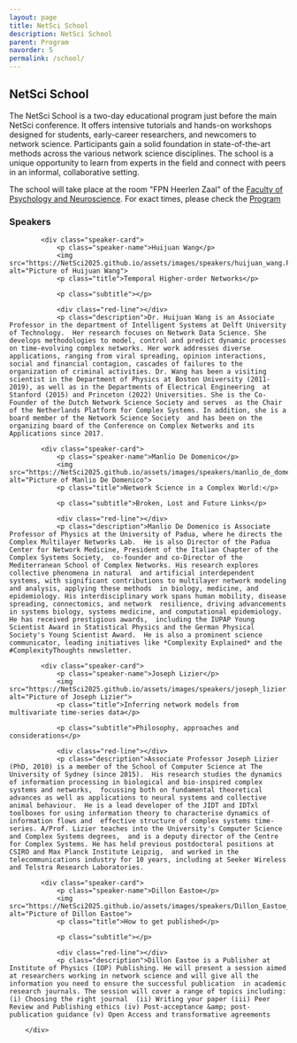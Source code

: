 ```yaml
---
layout: page
title: NetSci School
description: NetSci School
parent: Program
navorder: 5
permalink: /school/
---
```




## NetSci School

The NetSci School is a two-day educational program just before the main NetSci conference. It offers intensive tutorials and hands-on workshops designed for students, early-career researchers, and newcomers to network science. Participants gain a solid foundation in state-of-the-art methods across the various network science disciplines. The school is a unique opportunity to learn from experts in the field and connect with peers in an informal, collaborative setting.



The school will take place at the room "FPN Heerlen Zaal" of the [Faculty of Psychology and Neuroscience](https://maps.app.goo.gl/yTF7bU3pdtQfGmG78). For exact times, please check the [Program](https://netsci2025.github.io/program_at_a_glance/)




### Speakers

<div class="card-container">
            
            <div class="speaker-card">
                <p class="speaker-name">Huijuan Wang</p>
                <img src="https://NetSci2025.github.io/assets/images/speakers/huijuan_wang.PNG" alt="Picture of Huijuan Wang">
                <p class="title">Temporal Higher-order Networks</p>
                
                <p class="subtitle"></p>
                
                <div class="red-line"></div>
                <p class="description">Dr. Huijuan Wang is an Associate Professor in the department of Intelligent Systems at Delft University of Technology.  Her research focuses on Network Data Science. She develops methodologies to model, control and predict dynamic processes  on time-evolving complex networks. Her work addresses diverse applications, ranging from viral spreading, opinion interactions,  social and financial contagion, cascades of failures to the organization of criminal activities. Dr. Wang has been a visiting  scientist in the Department of Physics at Boston University (2011-2019), as well as in the Departments of Electrical Engineering  at Stanford (2015) and Princeton (2022) Universities. She is the Co-Founder of the Dutch Network Science Society and serves  as the Chair of the Netherlands Platform for Complex Systems. In addition, she is a board member of the Network Science Society  and has been on the organizing board of the Conference on Complex Networks and its Applications since 2017.
</p>
            </div>
            
            <div class="speaker-card">
                <p class="speaker-name">Manlio De Domenico</p>
                <img src="https://NetSci2025.github.io/assets/images/speakers/manlio_de_domenico.PNG" alt="Picture of Manlio De Domenico">
                <p class="title">Network Science in a Complex World:</p>
                
                <p class="subtitle">Broken, Lost and Future Links</p>
                
                <div class="red-line"></div>
                <p class="description">Manlio De Domenico is Associate Professor of Physics at the University of Padua, where he directs the Complex Multilayer Networks Lab.  He is also Director of the Padua Center for Network Medicine, President of the Italian Chapter of the Complex Systems Society,  co-founder and co-Director of the Mediterranean School of Complex Networks. His research explores collective phenomena in natural  and artificial interdependent systems, with significant contributions to multilayer network modeling and analysis, applying these methods  in biology, medicine, and epidemiology. His interdisciplinary work spans human mobility, disease spreading, connectomics, and network  resilience, driving advancements in systems biology, systems medicine, and computational epidemiology. He has received prestigious awards,  including the IUPAP Young Scientist Award in Statistical Physics and the German Physical Society's Young Scientist Award.  He is also a prominent science communicator, leading initiatives like *Complexity Explained* and the #ComplexityThoughts newsletter.
</p>
            </div>
            
            <div class="speaker-card">
                <p class="speaker-name">Joseph Lizier</p>
                <img src="https://NetSci2025.github.io/assets/images/speakers/joseph_lizier.png" alt="Picture of Joseph Lizier">
                <p class="title">Inferring network models from multivariate time-series data</p>
                
                <p class="subtitle">Philosophy, approaches and considerations</p>
                
                <div class="red-line"></div>
                <p class="description">Associate Professor Joseph Lizier (PhD, 2010) is a member of the School of Computer Science at The University of Sydney (since 2015).  His research studies the dynamics of information processing in biological and bio-inspired complex systems and networks,  focussing both on fundamental theoretical advances as well as applications to neural systems and collective animal behaviour.  He is a lead developer of the JIDT and IDTxl toolboxes for using information theory to characterise dynamics of information flows and  effective structure of complex systems time-series. A/Prof. Lizier teaches into the University's Computer Science and Complex Systems degrees,  and is a deputy director of the Centre for Complex Systems. He has held previous postdoctoral positions at CSIRO and Max Planck Institute Leipzig,  and worked in the telecommunications industry for 10 years, including at Seeker Wireless and Telstra Research Laboratories.
</p>
            </div>
            
            <div class="speaker-card">
                <p class="speaker-name">Dillon Eastoe</p>
                <img src="https://NetSci2025.github.io/assets/images/speakers/Dillon_Eastoe_ioppublishing.png" alt="Picture of Dillon Eastoe">
                <p class="title">How to get published</p>
                
                <p class="subtitle"></p>
                
                <div class="red-line"></div>
                <p class="description">Dillon Eastoe is a Publisher at Institute of Physics (IOP) Publishing. He will present a session aimed at researchers working in network science and will give all the information you need to ensure the successful publication  in academic research journals. The session will cover a range of topics including: (i) Choosing the right journal  (ii) Writing your paper (iii) Peer Review and Publishing ethics (iv) Post-acceptance &amp; post-publication guidance (v) Open Access and transformative agreements
</p>
            </div>
            
        </div>
